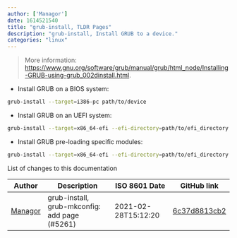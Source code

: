 ```yaml
---
author: ['Managor']
date: 1614521540
title: "grub-install, TLDR Pages"
description: "grub-install, Install GRUB to a device."
categories: "linux"
---
```

> More information: <https://www.gnu.org/software/grub/manual/grub/html_node/Installing-GRUB-using-grub_002dinstall.html>.

- Install GRUB on a BIOS system:

```bash
grub-install --target=i386-pc path/to/device
```

- Install GRUB on an UEFI system:

```bash
grub-install --target=x86_64-efi --efi-directory=path/to/efi_directory --bootloader-id=GRUB
```

- Install GRUB pre-loading specific modules:

```bash
grub-install --target=x86_64-efi --efi-directory=path/to/efi_directory --modules="part_gpt part_msdos"
```
List of changes to this documentation


Author | Description | ISO 8601 Date | GitHub link
------|-----|-----|-----
[Managor](mailto:42655600+Managor@users.noreply.github.com) | grub-install, grub-mkconfig: add page (#5261) | 2021-02-28T15:12:20 | [6c37d8813cb2](https://github.com/tldr-pages/tldr/commit/6c37d8813cb278d3d2d63b1bfe641a93c4d1ebaa)

